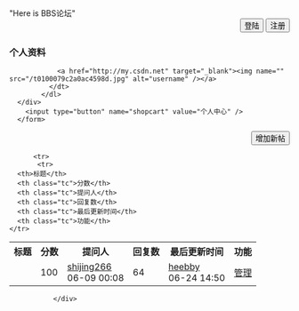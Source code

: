 <!DOCTYPE html>
<html>
<head>
<meta charset="UTF-8">
<link href="css\layout.css" rel="stylesheet" type="text/css" />
</head>
<body>
<div id="container">
   <div id="header">
      "Here is BBS论坛"
   </div>
   <div id="topmenu"> 
       <div class="text clearfix" style=" text-align:right;">
       <input type="reset" name="reset" value="登陆" onclick="javascrtpt:window.location.href='loginin.jsp'">
<input type="submit" name="submit" value="注册" onclick="javascrtpt:window.location.href='register.jsp'"><br>
</div>
 </div>
    <div class="user_head">
        <h3>个人资料</h3>
            <dl>
              <dt>

                <a href="http://my.csdn.net" target="_blank"><img name="" src="/t0100079c2a0ac4598d.jpg" alt="username" /></a>
              </dt>
            </dl>
      </div>
        <input type="button" name="shopcart" value="个人中心" />
      </form>  
   </div>
   <div class="text clearfix" style="text-align:right;">
<input type="submit" name="Submit" value="增加新帖"  onclick="javascrtpt:window.location.href='add.jsp'"><br>
</div>
       <div class="page_nav">

<div class="content">
  <table>
  <tbody>
   <tr>
      <th>标题</th>
      <th class="tc">分数</th>
      <th class="tc">提问人</th>
      <th class="tc">回复数</th>
      <th class="tc">最后更新时间</th>
      <th class="tc">功能</th>
    </tr>
<tr>
    <td class="title"
    </td>
    <td class="tc">100</td>
    <td class="tc">
      <a href="http://my.csdn.net/shijing266" rel="nofollow" target="_blank" title="shijing266">shijing266</a><br />
      <span class="time">06-09 00:08</span></td>
    <td class="tc">64</td>
    <td class="tc">
      <a href="http://my.csdn.net/heebby" rel="nofollow" target="_blank" title="heebby">heebby</a><br />
      <span class="time">06-24 14:50</span>
    </td>
    <td class="tc">
      <a href="/topics/392045527/close" target="_blank" onclick="javascrtpt:window.location.href='login.jsp'" >管理</a>
    </td>
  </tr>

          <tr>
           <tr>
      <th>标题</th>
      <th class="tc">分数</th>
      <th class="tc">提问人</th>
      <th class="tc">回复数</th>
      <th class="tc">最后更新时间</th>
      <th class="tc">功能</th>
    </tr>
  </tbody>
  </table>
  </div>

</textarea>
          
               </div>
  </div>
</div>
</body>
</html>
